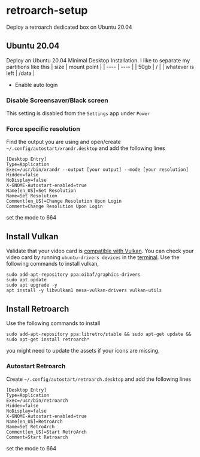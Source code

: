 # retroarch-setup
Deploy a retroarch dedicated box on Ubuntu 20.04

## Ubuntu 20.04
Deploy an Ubuntu 20.04 Minimal Desktop Installation. I like to separate my partitions like this
| size | mount point |
| ---- | ---- |
| 50gb | / |
| whatever is left | /data |

- Enable auto login

### Disable Screensaver/Black screen
This setting is disabled from the `Settings` app under `Power`

### Force specific resolution
Find the output you are using and open/create `~/.config/autostart/xrandr.desktop` and add the following lines

```
[Desktop Entry]
Type=Application
Exec=/usr/bin/xrandr --output [your output] --mode [your resolution]
Hidden=false
NoDisplay=false
X-GNOME-Autostart-enabled=true
Name[en_US]=Set Resolution
Name=Set Resolution
Comment[en_US]=Change Resolution Upon Login
Comment=Change Resolution Upon Login
```

set the mode to 664

## Install Vulkan
Validate that your video card is [compatible with Vulkan](http://vulkan.gpuinfo.org/listdevices.php?platform=linux). You can check your video card by running `ubuntu-drivers devices` in the [terminal](https://linuxconfig.org/how-to-install-the-nvidia-drivers-on-ubuntu-20-04-focal-fossa-linux). Use the following commands to install vulkan,

```
sudo add-apt-repository ppa:oibaf/graphics-drivers
sudo apt update
sudo apt upgrade -y
apt install -y libvulkan1 mesa-vulkan-drivers vulkan-utils
```

## Install Retroarch
Use the following commands to install 

```
sudo add-apt-repository ppa:libretro/stable && sudo apt-get update && sudo apt-get install retroarch*
```
you might need to update the assets if your icons are missing.

### Autostart Retroarch
Create `~/.config/autostart/retroarch.desktop` and add the following lines

```
[Desktop Entry]
Type=Application
Exec=/usr/bin/retroarch
Hidden=false
NoDisplay=false
X-GNOME-Autostart-enabled=true
Name[en_US]=RetroArch
Name=Set RetroArch
Comment[en_US]=Start RetroArch
Comment=Start Retroarch
```

set the mode to 664
